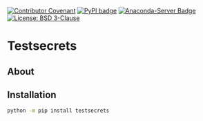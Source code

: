 [![Contributor Covenant](https://img.shields.io/badge/Contributor%20Covenant-2.1-4baaaa.svg)](CODE_OF_CONDUCT.md)
[![PyPI badge](http://img.shields.io/pypi/v/testsecrets.svg)](https://pypi.python.org/pypi/testsecrets)
[![Anaconda-Server Badge](https://anaconda.org/scipp/testsecrets/badges/version.svg)](https://anaconda.org/scipp/testsecrets)
[![License: BSD 3-Clause](https://img.shields.io/badge/License-BSD%203--Clause-blue.svg)](LICENSE)

# Testsecrets

## About



## Installation

```sh
python -m pip install testsecrets
```
